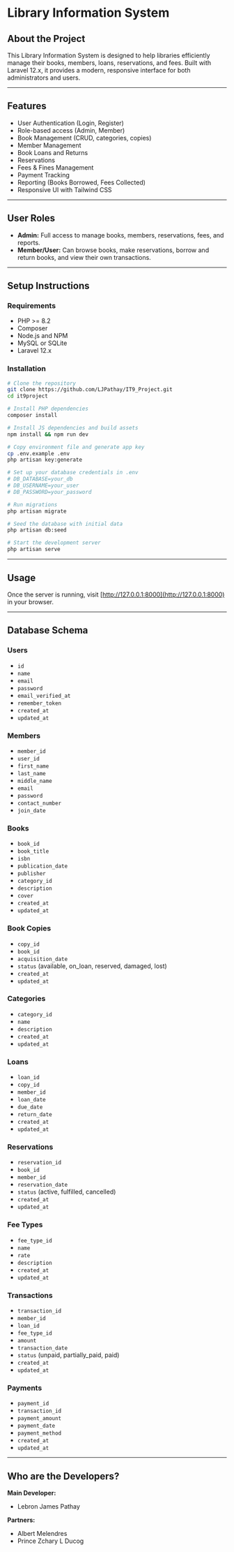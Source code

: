 # Library Information System

## About the Project

This Library Information System is designed to help libraries efficiently manage their books, members, loans, reservations, and fees. Built with Laravel 12.x, it provides a modern, responsive interface for both administrators and users.

---

## Features

- User Authentication (Login, Register)
- Role-based access (Admin, Member)
- Book Management (CRUD, categories, copies)
- Member Management
- Book Loans and Returns
- Reservations
- Fees & Fines Management
- Payment Tracking
- Reporting (Books Borrowed, Fees Collected)
- Responsive UI with Tailwind CSS

---

## User Roles

- **Admin:** Full access to manage books, members, reservations, fees, and reports.
- **Member/User:** Can browse books, make reservations, borrow and return books, and view their own transactions.

---

## Setup Instructions

### Requirements

- PHP >= 8.2
- Composer
- Node.js and NPM
- MySQL or SQLite
- Laravel 12.x

### Installation

```bash
# Clone the repository
git clone https://github.com/LJPathay/IT9_Project.git
cd it9project

# Install PHP dependencies
composer install

# Install JS dependencies and build assets
npm install && npm run dev

# Copy environment file and generate app key
cp .env.example .env
php artisan key:generate

# Set up your database credentials in .env
# DB_DATABASE=your_db
# DB_USERNAME=your_user
# DB_PASSWORD=your_password

# Run migrations
php artisan migrate

# Seed the database with initial data
php artisan db:seed

# Start the development server
php artisan serve
```

---

## Usage

Once the server is running, visit [http://127.0.0.1:8000](http://127.0.0.1:8000) in your browser.

---

## Database Schema

### Users
- `id`
- `name`
- `email`
- `password`
- `email_verified_at`
- `remember_token`
- `created_at`
- `updated_at`

### Members
- `member_id`
- `user_id`
- `first_name`
- `last_name`
- `middle_name`
- `email`
- `password`
- `contact_number`
- `join_date`

### Books
- `book_id`
- `book_title`
- `isbn`
- `publication_date`
- `publisher`
- `category_id`
- `description`
- `cover`
- `created_at`
- `updated_at`

### Book Copies
- `copy_id`
- `book_id`
- `acquisition_date`
- `status` (available, on_loan, reserved, damaged, lost)
- `created_at`
- `updated_at`

### Categories
- `category_id`
- `name`
- `description`
- `created_at`
- `updated_at`

### Loans
- `loan_id`
- `copy_id`
- `member_id`
- `loan_date`
- `due_date`
- `return_date`
- `created_at`
- `updated_at`

### Reservations
- `reservation_id`
- `book_id`
- `member_id`
- `reservation_date`
- `status` (active, fulfilled, cancelled)
- `created_at`
- `updated_at`

### Fee Types
- `fee_type_id`
- `name`
- `rate`
- `description`
- `created_at`
- `updated_at`

### Transactions
- `transaction_id`
- `member_id`
- `loan_id`
- `fee_type_id`
- `amount`
- `transaction_date`
- `status` (unpaid, partially_paid, paid)
- `created_at`
- `updated_at`

### Payments
- `payment_id`
- `transaction_id`
- `payment_amount`
- `payment_date`
- `payment_method`
- `created_at`
- `updated_at`

---

## Who are the Developers?

**Main Developer:**
- Lebron James Pathay

**Partners:**
- Albert Melendres
- Prince Zchary L Ducog
